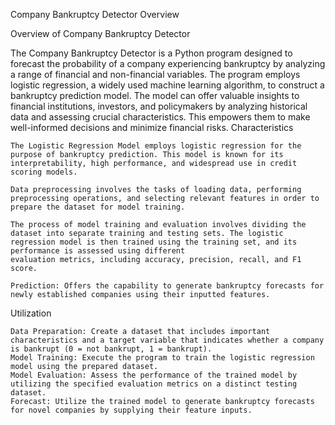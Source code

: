 Company Bankruptcy Detector Overview

Overview of Company Bankruptcy Detector

The Company Bankruptcy Detector is a Python program designed to forecast the probability of a company experiencing bankruptcy by analyzing a range of financial and non-financial variables. The program employs logistic regression, a widely used machine learning algorithm, to construct a bankruptcy prediction model. The model can offer valuable insights to financial institutions, investors, and policymakers by analyzing historical data and assessing crucial characteristics. This empowers them to make well-informed decisions and minimize financial risks. Characteristics


    The Logistic Regression Model employs logistic regression for the purpose of bankruptcy prediction. This model is known for its interpretability, high performance, and widespread use in credit scoring models.
    
    Data preprocessing involves the tasks of loading data, performing preprocessing operations, and selecting relevant features in order to prepare the dataset for model training.
    
    The process of model training and evaluation involves dividing the dataset into separate training and testing sets. The logistic regression model is then trained using the training set, and its performance is assessed using different       
    evaluation metrics, including accuracy, precision, recall, and F1 score.
    
    Prediction: Offers the capability to generate bankruptcy forecasts for newly established companies using their inputted features.

Utilization

    Data Preparation: Create a dataset that includes important characteristics and a target variable that indicates whether a company is bankrupt (0 = not bankrupt, 1 = bankrupt).
    Model Training: Execute the program to train the logistic regression model using the prepared dataset.
    Model Evaluation: Assess the performance of the trained model by utilizing the specified evaluation metrics on a distinct testing dataset.
    Forecast: Utilize the trained model to generate bankruptcy forecasts for novel companies by supplying their feature inputs.
